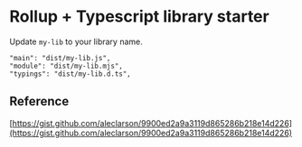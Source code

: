 # Rollup + Typescript library starter

Update `my-lib` to your library name.

```
"main": "dist/my-lib.js",
"module": "dist/my-lib.mjs",
"typings": "dist/my-lib.d.ts",
```

## Reference

[https://gist.github.com/aleclarson/9900ed2a9a3119d865286b218e14d226](https://gist.github.com/aleclarson/9900ed2a9a3119d865286b218e14d226)
